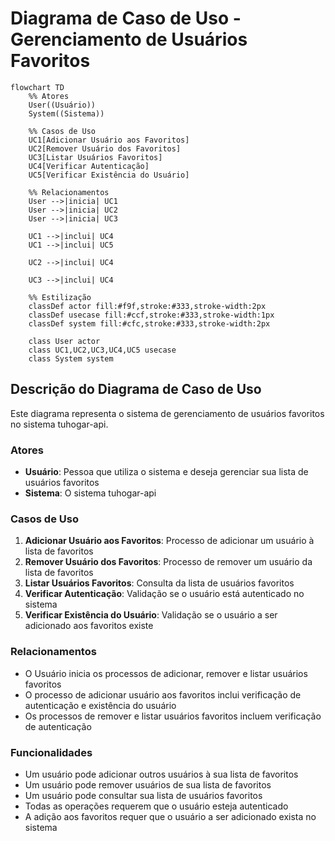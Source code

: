 # Diagrama de Caso de Uso - Gerenciamento de Usuários Favoritos

```mermaid
flowchart TD
    %% Atores
    User((Usuário))
    System((Sistema))
    
    %% Casos de Uso
    UC1[Adicionar Usuário aos Favoritos]
    UC2[Remover Usuário dos Favoritos]
    UC3[Listar Usuários Favoritos]
    UC4[Verificar Autenticação]
    UC5[Verificar Existência do Usuário]
    
    %% Relacionamentos
    User -->|inicia| UC1
    User -->|inicia| UC2
    User -->|inicia| UC3
    
    UC1 -->|inclui| UC4
    UC1 -->|inclui| UC5
    
    UC2 -->|inclui| UC4
    
    UC3 -->|inclui| UC4
    
    %% Estilização
    classDef actor fill:#f9f,stroke:#333,stroke-width:2px
    classDef usecase fill:#ccf,stroke:#333,stroke-width:1px
    classDef system fill:#cfc,stroke:#333,stroke-width:2px
    
    class User actor
    class UC1,UC2,UC3,UC4,UC5 usecase
    class System system
```

## Descrição do Diagrama de Caso de Uso

Este diagrama representa o sistema de gerenciamento de usuários favoritos no sistema tuhogar-api.

### Atores
- **Usuário**: Pessoa que utiliza o sistema e deseja gerenciar sua lista de usuários favoritos
- **Sistema**: O sistema tuhogar-api

### Casos de Uso
1. **Adicionar Usuário aos Favoritos**: Processo de adicionar um usuário à lista de favoritos
2. **Remover Usuário dos Favoritos**: Processo de remover um usuário da lista de favoritos
3. **Listar Usuários Favoritos**: Consulta da lista de usuários favoritos
4. **Verificar Autenticação**: Validação se o usuário está autenticado no sistema
5. **Verificar Existência do Usuário**: Validação se o usuário a ser adicionado aos favoritos existe

### Relacionamentos
- O Usuário inicia os processos de adicionar, remover e listar usuários favoritos
- O processo de adicionar usuário aos favoritos inclui verificação de autenticação e existência do usuário
- Os processos de remover e listar usuários favoritos incluem verificação de autenticação

### Funcionalidades
- Um usuário pode adicionar outros usuários à sua lista de favoritos
- Um usuário pode remover usuários de sua lista de favoritos
- Um usuário pode consultar sua lista de usuários favoritos
- Todas as operações requerem que o usuário esteja autenticado
- A adição aos favoritos requer que o usuário a ser adicionado exista no sistema
